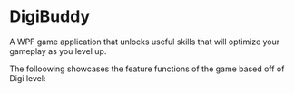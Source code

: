 # DigiBuddy
A WPF game application that unlocks useful skills that will optimize your gameplay as you level up.

The folloowing showcases the feature functions of the game based off of Digi level: 
 
